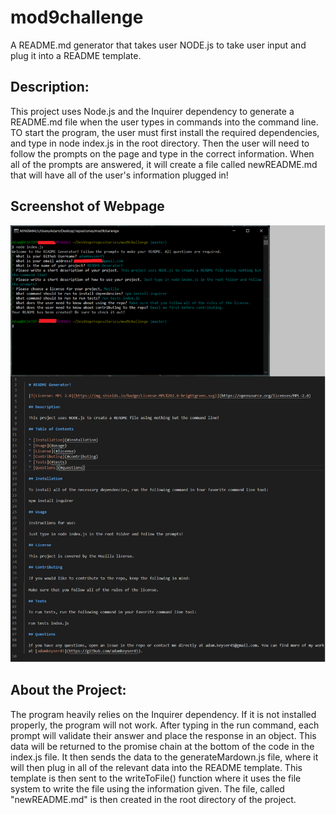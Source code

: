 # mod9challenge
A README.md generator that takes user NODE.js to take user input and plug it into a README template.

## Description: 
This project uses Node.js and the Inquirer dependency to generate a README.md file when the user types in commands into the command line. TO start the program, the user must first install the required dependencies, and type in node index.js in the root directory. Then the user will need to follow the prompts on the page and type in the correct information. When all of the prompts are answered, it will create a file called newREADME.md that will have all of the user's information plugged in!

## Screenshot of Webpage
![Sreenshot of Webpage](./assets/screenshot_of_page.png)

## About the Project:
The program heavily relies on the Inquirer dependency. If it is not installed properly, the program will not work. After typing in the run command, each prompt will validate their answer and place the response in an object. This data will be returned to the promise chain at the bottom of the code in the index.js file. It then sends the data to the generateMardown.js file, where it will then plug in all of the relevant data into the README template. This template is then sent to the writeToFile() function where it uses the file system to write the file using the information given. The file, called "newREADME.md" is then created in the root directory of the project.
